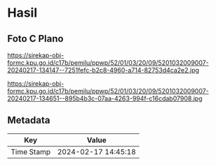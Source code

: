# Hasil

## Foto C Plano

https://sirekap-obj-formc.kpu.go.id/c17b/pemilu/ppwp/52/01/03/20/09/5201032009007-20240217-134147--7251fefc-b2c8-4960-a714-82753d4ca2e2.jpg

https://sirekap-obj-formc.kpu.go.id/c17b/pemilu/ppwp/52/01/03/20/09/5201032009007-20240217-134651--895b4b3c-07aa-4263-994f-c16cdab07908.jpg


## Metadata

| Key        | Value               |
| ---------- | ------------------- |
| Time Stamp | 2024-02-17 14:45:18 |



